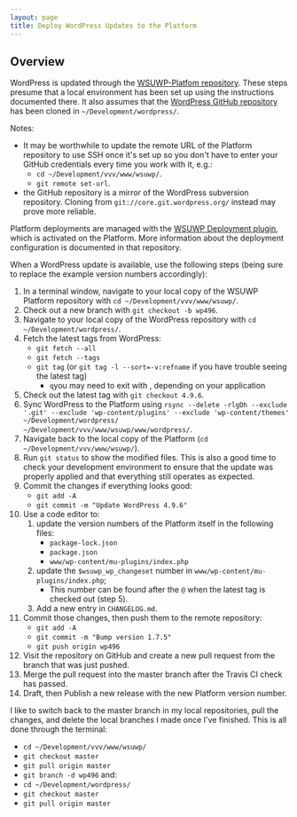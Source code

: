 ```yaml
---
layout: page
title: Deploy WordPress Updates to the Platform
---
```


## Overview

WordPress is updated through the [WSUWP-Platfom repository](https://github.com/washingtonstateuniversity/WSUWP-Platform). These steps presume that a local environment has been set up using the instructions documented there. It also assumes that the [WordPress GitHub repository](https://github.com/wordpress/wordpress) has been cloned in `~/Development/wordpress/`.

Notes:
* It may be worthwhile to update the remote URL of the Platform repository to use SSH once it's set up so you don't have to enter your GitHub credentials every time you work with it, e.g.:
    * `cd ~/Development/vvv/www/wsuwp/`.
    * `git remote set-url`.
* the GitHub repository is a mirror of the WordPress subversion repository. Cloning from `git://core.git.wordpress.org/` instead may prove more reliable.

Platform deployments are managed with the [WSUWP Deployment plugin](https://github.com/washingtonstateuniversity/WSUWP-Deployment), which is activated on the Platform. More information about the deployment configuration is documented in that repository.

When a WordPress update is available, use the following steps (being sure to replace the example version numbers accordingly):

1. In a terminal window, navigate to your local copy of the WSUWP Platform repository with `cd ~/Development/vvv/www/wsuwp/`.
2. Check out a new branch with `git checkout -b wp496`.
3. Navigate to your local copy of the WordPress repository with `cd ~/Development/wordpress/`.
4. Fetch the latest tags from WordPress:
    * `git fetch --all`
    * `git fetch --tags`
    * `git tag` (or `git tag -l --sort=-v:refname` if you have trouble seeing the latest tag)
        * `q`you may need to exit with , depending on your application
5. Check out the latest tag with `git checkout 4.9.6`.
6. Sync WordPress to the Platform using `rsync --delete -rlgDh --exclude '.git' --exclude 'wp-content/plugins' --exclude 'wp-content/themes' ~/Development/wordpress/ ~/Development/vvv/www/wsuwp/www/wordpress/`.
7. Navigate back to the local copy of the Platform (`cd ~/Development/vvv/www/wsuwp/`).
8. Run `git status` to show the modified files. This is also a good time to check your development environment to ensure that the update was properly applied and that everything still operates as expected.
9. Commit the changes if everything looks good:
    * `git add -A`
    * `git commit -m "Update WordPress 4.9.6"`
10. Use a code editor to:
    1. update the version numbers of the Platform itself in the following files:
        * `package-lock.json`
        * `package.json`
        * `www/wp-content/mu-plugins/index.php`
    2. update the `$wsuwp_wp_changeset` number in `www/wp-content/mu-plugins/index.php`;
        * This number can be found after the `@` when the latest tag is checked out (step 5).
    3. Add a new entry in `CHANGELOG.md`.
11. Commit those changes, then push them to the remote repository:
    * `git add -A`
    * `git commit -m "Bump version 1.7.5"`
    * `git push origin wp496`
12. Visit the repository on GitHub and create a new pull request from the branch that was just pushed.
13. Merge the pull request into the master branch after the Travis CI check has passed.
14. Draft, then Publish a new release with the new Platform version number.

I like to switch back to the master branch in my local repositories, pull the changes, and delete the local branches I made once I've finished. This is all done through the terminal:
* `cd ~/Development/vvv/www/wsuwp/`
* `git checkout master`
* `git pull origin master`
* `git branch -d wp496`
and:
* `cd ~/Development/wordpress/`
* `git checkout master`
* `git pull origin master`